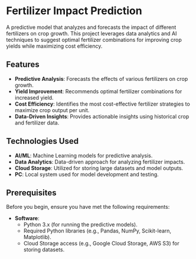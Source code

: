 # Fertilizer Impact Prediction

A predictive model that analyzes and forecasts the impact of different fertilizers on crop growth. This project leverages data analytics and AI techniques to suggest optimal fertilizer combinations for improving crop yields while maximizing cost efficiency.

## Features
- **Predictive Analysis**: Forecasts the effects of various fertilizers on crop growth.
- **Yield Improvement**: Recommends optimal fertilizer combinations for increased yield.
- **Cost Efficiency**: Identifies the most cost-effective fertilizer strategies to maximize crop output per unit.
- **Data-Driven Insights**: Provides actionable insights using historical crop and fertilizer data.

## Technologies Used
- **AI/ML**: Machine Learning models for predictive analysis.
- **Data Analytics**: Data-driven approach for analyzing fertilizer impacts.
- **Cloud Storage**: Utilized for storing large datasets and model outputs.
- **PC**: Local system used for model development and testing.
  
## Prerequisites
Before you begin, ensure you have met the following requirements:
- **Software**:
  - Python 3.x (for running the predictive models).
  - Required Python libraries (e.g., Pandas, NumPy, Scikit-learn, Matplotlib).
  - Cloud Storage access (e.g., Google Cloud Storage, AWS S3) for storing datasets.

